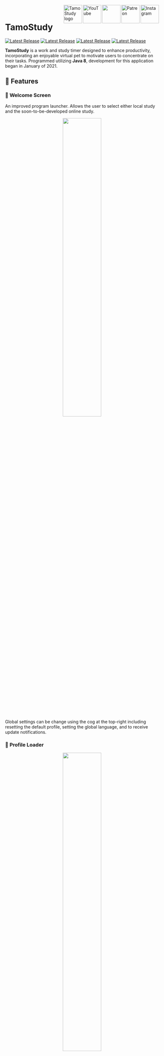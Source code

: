 <!-- Author: @narlock -->

<a href="https://instagram.com/narlockdev" style="padding:10px;"><img src="https://raw.githubusercontent.com/narlock/TamoStudy/main/README%20Assets/instagramApp.png" alt="Instagram" align="right" width="60"></a>
<a href="https://patreon.com/narlock" style="padding:10px;"><img src="https://raw.githubusercontent.com/narlock/TamoStudy/main/README%20Assets/patreonApp.png" alt="Patreon" align="right" width="60"></a>
<a href="https://twitter.com/narlockDev" style="padding:10px;"><img src="https://raw.githubusercontent.com/narlock/TamoStudy/main/README%20Assets/twitterApp.png" align="right" width="60"></a>
<a href="https://youtube.com/narlock"><img src="https://raw.githubusercontent.com/narlock/TamoStudy/main/README%20Assets/youtubeApp.png" alt="YouTube" align="right" width="60"></a>
<a href="https://tamostudy.com"><img src="https://raw.githubusercontent.com/narlock/TamoStudy/main/Application%20Assets/icon_512x512%402x.png" alt="TamoStudy logo" title="TamoStudy" align="right" width="60"></a>

# TamoStudy

[![Latest Release](https://img.shields.io/github/v/release/narlock/TamoStudy)](https://github.com/narlock/TamoStudy/releases/)
[![Latest Release](https://img.shields.io/github/downloads/narlock/TamoStudy/total.svg)](https://github.com/narlock/TamoStudy/releases/)
[![Latest Release](https://img.shields.io/github/last-commit/narlock/TamoStudy)](https://github.com/narlock/TamoStudy/commits/main)
[![Latest Release](https://discordapp.com/api/guilds/821757961830793236/widget.png?style=shield)](https://discord.gg/eEbEYbXaNS)

**TamoStudy** is a work and study timer designed to enhance productivity, incorporating an enjoyable virtual pet to motivate users to concentrate on their tasks. Programmed utilizing **Java 8**, development for this application began in January of 2021.

## 🚀 **Features**

### 👋 **Welcome Screen**

An improved program launcher. Allows the user to select either local study and the soon-to-be-developed online study.

<p align="center">
  <img src="./README%20Assets/WelcomeScreen.png" width="50%"/>
</p>

Global settings can be change using the cog at the top-right including resetting the default profile, setting the global language, and to receive update notifications.

### 👥 **Profile Loader**

<p align="center">
  <img src="./README%20Assets/ProfileLoader.png" width="50%"/>
</p>

### ⏰ **Focus Timers**

Simple, customizable countdown timers for deep focus work.

![Focus Timer](./README%20Assets/FocusTime.png)
- *Custom Interval Countdown*: Customize the number of minutes and the number of a seconds in a single focus session.
- *5-Interval Countdown*: Easily choose a focus time from a selection of factors of 5 minutes.
- *Pomodoro*: The popular *[pomodoro technique](https://en.wikipedia.org/wiki/Pomodoro_Technique)* that breaks work into intervals. For a number of sessions, focus for a specified amount of time, then take a break for a specified amount of time.

![Stopwatch]()
- *Stopwatch*: A standard stopwatch timer which counts up. The implementation in TamoStudy counts the amount of cycles (100 minutes) studied. The timer will appear back to 0 minutes and 0 seconds after each cycle.

Upon completing focus sessions, you will receive Tamo Tokens! With Tamo Tokens, you can purchase food for your virtual pet and additional customization! To keep your Tamo happy, you must complete your desired focus sessions!

### 🛍️ **Shop**

A shop for purchasing food to feed the user's virtual pet. Additionally, the user can purchase cosmetic customization items!

<p align="center">
  <img src="./README%20Assets/Shop.png" width="70%"/>
</p>
- Beside the Tamo Token lies the price of the specified item. Adjacent to the price for food is the amount of food points the selected food item will give the virtual pet.
- Purchasing a food item will automatically satisfy the hunger of the user's virtual pet.
- Purchasing a background will add the background to the user's inventory.

### 🌇 **Inventory**

The user's inventory allows for items to be stored and used when the user desires. As of TamoStudy Beta v4.2, the inventory supports backgrounds. The user can utilize the "Select" button next to the background of their choice to apply the background to their Tamo!

<p align="center">
  <img src="./README%20Assets/Inventory.png" width="70%"/>
</p>

### 📈 **Statistics**

- View your statistics while using TamoStudy!

<p align="center">
  <img src="./README%20Assets/Statistics.png" width="70%"/>
</p>

### 🥇 **Achievements**

- Unlock achievements during your use of TamoStudy!

<p align="center">
  <img src="./README%20Assets/Achievements.png" width="70%"/>
</p>

### ⚙️ **Settings**

- Change the settings of TamoStudy to match your preferences!

<p align="center">
  <img src="./README%20Assets/Settings.png" width="70%"/>
</p>

### 🤖 Discord Rich Presence
This implementation utilizes the [DiscordRPC JAR](https://github.com/Vatuu/discord-rpc). As of Beta v4.2, Discord Rich Presence is only supported on Windows devices.

- Each Idle screen has its own presence. An example is below:

<p align="center">
  <img src="https://i.imgur.com/tNxSE5K.png" width="20%"/>
</p>

- During Focus sessions, the time and a display that the user is focusing is displayed:

<p align="center">
  <img src="https://i.imgur.com/3JZmbyw.png" width="20%"/>
</p>

- During Pomodoro Breaks, a break display is shown:

<p align="center">
  <img src="https://i.imgur.com/2CkQ7na.png" width="20%"/>
</p>


## **Setup TamoStudy**

### Requirements

1. Supported Operating Systems

      TamoStudy has been tested on the following operating systems:
      - Windows XP, 10, 11
      - Linux (Ubuntu 20.04 LTS)
      - macOS (Monterary, Ventura)

2. Java Runtime Environment

    TamoStudy was developed utilizing the Java programming language. An installation of the Java Runtime Environment is required to run Java applications. TamoStudy runs on Java 8. A download for Java can be found [here](https://www.java.com/en/download/).

3. Downloading TamoStudy

    To download TamoStudy, read through the download page [here](https://github.com/narlock/TamoStudy/releases) and select the TamoStudy JAR file to download from this page. This file contains the entire application and can be opened utilizing the Java Runtime Environment.

    > **Note**
    > Depending on your operating system, there may be certain permissions you must authorize TamoStudy to in order to execute the program.
    - For Linux distributions, permissions to execute the application must be granted.
    - For macOS, depending on the installation, the user may need to launch the application through the command line (assuming the application already has permissions). To run through the command line, navigate the terminal to the directory of TamoStudy, then type the command `java -jar TamoStudy.jar`. The application will now function properly.

- Installation Tutorial
<p align="center">
  <a href="https://www.youtube.com/watch?v=8JeMkaXIQOY"><img src="https://i.imgur.com/nVWKkXF.jpg" width="50%"></a>
</p>

## Architecture

![Java](https://img.shields.io/badge/java-%23ED8B00.svg?style=for-the-badge&logo=java&logoColor=white)
![JavaScript](https://img.shields.io/badge/javascript-%23323330.svg?style=for-the-badge&logo=javascript&logoColor=%23F7DF1E)

## Original Concept Idea

I wanted a way to record the amount of time I spent focused every day. At the time, I was cleaning through my room and found my Tamagotchi that I used to play with when I was very young. I thought that implementing a Tamagotchi-like pet into a focus timer would be a good idea. The more I focus and get my work done, the more upgrades and new things I can do with the virtual pet (in my project, it's called a Tamo).

Project plans to include a GUI in which a user can create a username and password along with give a name for their Tamo. The user can re-load this information so they can load where they left off in their studies. (Keeping the total amount of time they have focused, and their previous Tamo alive)

The Focus GUI will have a set timer (minutes and seconds) the user can choose. When the user begins the Focus session, the timer will count down (this is the time where the user will work). After the timer is up, the session will be completed, and the Tamo will gain experience and happiness, and the user will gain money.

## Contributors
- [Shorent](http://github.com/Shorent) - 2 Commits (Web)
- [Alyksett](http://github.com/Alyksett) - 1 Commit (Main)

<hr>
<p align="center">
TamoStudy was created on January 30th, 2021 • Developed by <a href="https://github.com/narlock">narlock</a><br>
<i>TamoStudy software applications reached over 1,000 total downloads on August 29th, 2022</i> <br>
&copy; 2021-2023 TamoStudy, <a href="http://tamostudy.com">tamostudy.com</a>
</p>
